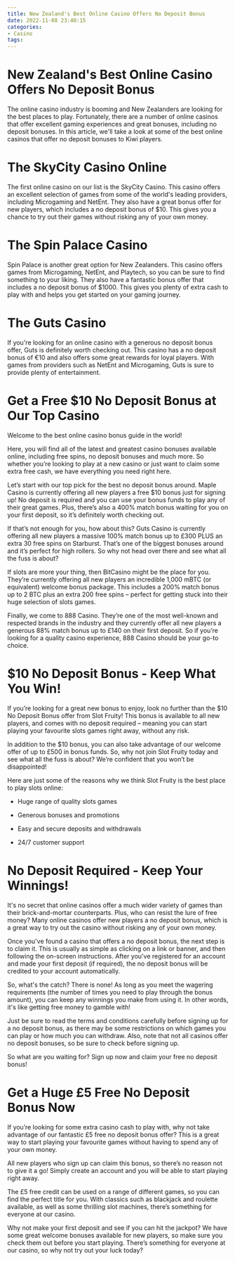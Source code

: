 ```yaml
---
title: New Zealand's Best Online Casino Offers No Deposit Bonus
date: 2022-11-08 23:40:15
categories:
- Casino
tags:
---
```



#  New Zealand's Best Online Casino Offers No Deposit Bonus

The online casino industry is booming and New Zealanders are looking for the best places to play. Fortunately, there are a number of online casinos that offer excellent gaming experiences and great bonuses, including no deposit bonuses. In this article, we'll take a look at some of the best online casinos that offer no deposit bonuses to Kiwi players.

#  The SkyCity Casino Online

The first online casino on our list is the SkyCity Casino. This casino offers an excellent selection of games from some of the world's leading providers, including Microgaming and NetEnt. They also have a great bonus offer for new players, which includes a no deposit bonus of $10. This gives you a chance to try out their games without risking any of your own money.

# The Spin Palace Casino

Spin Palace is another great option for New Zealanders. This casino offers games from Microgaming, NetEnt, and Playtech, so you can be sure to find something to your liking. They also have a fantastic bonus offer that includes a no deposit bonus of $1000. This gives you plenty of extra cash to play with and helps you get started on your gaming journey.

# The Guts Casino

If you're looking for an online casino with a generous no deposit bonus offer, Guts is definitely worth checking out. This casino has a no deposit bonus of €10 and also offers some great rewards for loyal players. With games from providers such as NetEnt and Microgaming, Guts is sure to provide plenty of entertainment.

#  Get a Free $10 No Deposit Bonus at Our Top Casino

Welcome to the best online casino bonus guide in the world!

Here, you will find all of the latest and greatest casino bonuses available online, including free spins, no deposit bonuses and much more. So whether you’re looking to play at a new casino or just want to claim some extra free cash, we have everything you need right here.

Let’s start with our top pick for the best no deposit bonus around. Maple Casino is currently offering all new players a free $10 bonus just for signing up! No deposit is required and you can use your bonus funds to play any of their great games. Plus, there’s also a 400% match bonus waiting for you on your first deposit, so it’s definitely worth checking out.

If that’s not enough for you, how about this? Guts Casino is currently offering all new players a massive 100% match bonus up to £300 PLUS an extra 30 free spins on Starburst. That’s one of the biggest bonuses around and it’s perfect for high rollers. So why not head over there and see what all the fuss is about?

If slots are more your thing, then BitCasino might be the place for you. They’re currently offering all new players an incredible 1,000 mBTC (or equivalent) welcome bonus package. This includes a 200% match bonus up to 2 BTC plus an extra 200 free spins – perfect for getting stuck into their huge selection of slots games.

Finally, we come to 888 Casino. They’re one of the most well-known and respected brands in the industry and they currently offer all new players a generous 88% match bonus up to £140 on their first deposit. So if you’re looking for a quality casino experience, 888 Casino should be your go-to choice.

#  $10 No Deposit Bonus - Keep What You Win!

If you’re looking for a great new bonus to enjoy, look no further than the $10 No Deposit Bonus offer from Slot Fruity! This bonus is available to all new players, and comes with no deposit required – meaning you can start playing your favourite slots games right away, without any risk.

In addition to the $10 bonus, you can also take advantage of our welcome offer of up to £500 in bonus funds. So, why not join Slot Fruity today and see what all the fuss is about? We’re confident that you won’t be disappointed!

Here are just some of the reasons why we think Slot Fruity is the best place to play slots online:

- Huge range of quality slots games

- Generous bonuses and promotions

- Easy and secure deposits and withdrawals

- 24/7 customer support

#  No Deposit Required - Keep Your Winnings!

It's no secret that online casinos offer a much wider variety of games than their brick-and-mortar counterparts. Plus, who can resist the lure of free money? Many online casinos offer new players a no deposit bonus, which is a great way to try out the casino without risking any of your own money.

Once you've found a casino that offers a no deposit bonus, the next step is to claim it. This is usually as simple as clicking on a link or banner, and then following the on-screen instructions. After you've registered for an account and made your first deposit (if required), the no deposit bonus will be credited to your account automatically.

So, what's the catch? There is none! As long as you meet the wagering requirements (the number of times you need to play through the bonus amount), you can keep any winnings you make from using it. In other words, it's like getting free money to gamble with!

Just be sure to read the terms and conditions carefully before signing up for a no deposit bonus, as there may be some restrictions on which games you can play or how much you can withdraw. Also, note that not all casinos offer no deposit bonuses, so be sure to check before signing up.

So what are you waiting for? Sign up now and claim your free no deposit bonus!

#  Get a Huge £5 Free No Deposit Bonus Now

If you’re looking for some extra casino cash to play with, why not take advantage of our fantastic £5 free no deposit bonus offer? This is a great way to start playing your favourite games without having to spend any of your own money.

All new players who sign up can claim this bonus, so there’s no reason not to give it a go! Simply create an account and you will be able to start playing right away.

The £5 free credit can be used on a range of different games, so you can find the perfect title for you. With classics such as blackjack and roulette available, as well as some thrilling slot machines, there’s something for everyone at our casino.

Why not make your first deposit and see if you can hit the jackpot? We have some great welcome bonuses available for new players, so make sure you check them out before you start playing. There’s something for everyone at our casino, so why not try out your luck today?